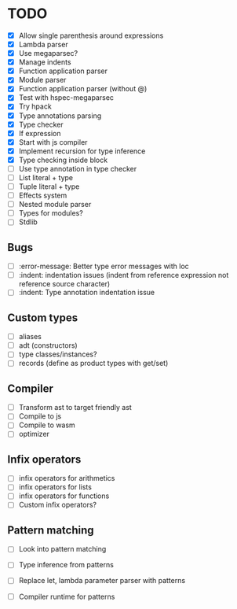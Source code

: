 # TODO
  - [X] Allow single parenthesis around expressions
  - [X] Lambda parser
  - [X] Use megaparsec?
  - [X] Manage indents
  - [X] Function application parser
  - [X] Module parser
  - [X] Function application parser (without @)
  - [X] Test with hspec-megaparsec
  - [X] Try hpack
  - [X] Type annotations parsing
  - [X] Type checker
  - [X] If expression
  - [X] Start with js compiler
  - [X] Implement recursion for type inference
  - [X] Type checking inside block
  - [ ] Use type annotation in type checker
  - [ ] List literal + type
  - [ ] Tuple literal + type
  - [ ] Effects system
  - [ ] Nested module parser
  - [ ] Types for modules?
  - [ ] Stdlib

## Bugs
  - [ ] :error-message: Better type error messages with loc
  - [ ] :indent: indentation issues (indent from reference expression not reference source character)
  - [ ] :indent: Type annotation indentation issue

## Custom types
  - [ ] aliases
  - [ ] adt (constructors)
  - [ ] type classes/instances?
  - [ ] records (define as product types with get/set)

## Compiler
  - [ ] Transform ast to target friendly ast
  - [ ] Compile to js
  - [ ] Compile to wasm
  - [ ] optimizer

## Infix operators
  - [ ] infix operators for arithmetics
  - [ ] infix operators for lists
  - [ ] infix operators for functions
  - [ ] Custom infix operators?

## Pattern matching
  - [ ] Look into pattern matching
  - [ ] Type inference from patterns
  - [ ] Replace let, lambda parameter parser with patterns
  - [ ] Compiler runtime for patterns

